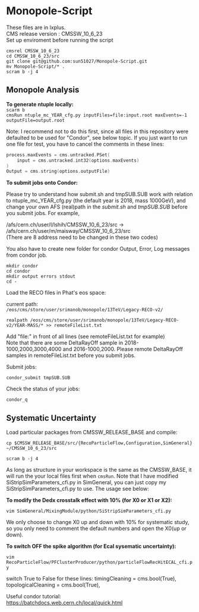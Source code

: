# Monopole-Script
These files are in lxplus.  
CMS release version : CMSSW_10_6_23   
Set up enviroment before running the script  
```
cmsrel CMSSW_10_6_23  
cd CMSSW_10_6_23/src  
git clone git@github.com:sun51027/Monopole-Script.git  
mv Monopole-Script/* .  
scram b -j 4
``` 
## Monopole Analysis
**To generate ntuple locally:**  
 `scarm b `  
 `cmsRun ntuple_mc_YEAR_cfg.py inputFiles=file:input.root maxEvents=-1 outputFile=output.root `  

Note: I recommend not to do this first, since all files in this repository were defaulted to be used for "Condor", see below topic. If you just want to run one file for test, you have to cancel the comments in these lines:
```c
process.maxEvents = cms.untracked.PSet(
    input = cms.untracked.int32(options.maxEvents)
)
Output = cms.string(options.outputFile)
```
**To submit jobs onto Condor:**  

Please try to understand how submit.sh and tmpSUB.SUB work with relation to ntuple_mc_YEAR_cfg.py (the default year is 2018, mass 1000GeV), and change your own AFS (real)path in the *submit.sh* and *tmpSUB.SUB* before you submit jobs. For example,  

/afs/cern.ch/user/l/lshih/CMSSW_10_6_23/src -> /afs/cern.ch/user/m/maisway/CMSSW_10_6_23/src  
(There are 8 address need to be changed in these two codes)

You also have to create new folder for condor Output, Error, Log messages from condor job.
```
mkdir condor
cd condor
mkdir output errors stdout
cd -
```
 
Load the RECO files in Phat's eos space:

current path:  
`/eos/cms/store/user/srimanob/monopole/13TeV/Legacy-RECO-v2/`

`realpath /eos/cms/store/user/srimanob/monopole/13TeV/Legacy-RECO-v2/YEAR-MASS/* >> remoteFileList.txt`

Add "file:" in front of all lines (see remoteFileList.txt for example)  
Note that there are some DeltaRayOff sample in 2018-1000,2000,3000,4000 and 2016-1000,2000. Please remote DeltaRayOff samples in remoteFileList.txt before you submit jobs.

Submit jobs:

`condor_submit tmpSUB.SUB`  

Check the status of your jobs:

`condor_q`  

## Systematic Uncertainty

Load particular packages from CMSSW_RELEASE_BASE and compile:

`cp $CMSSW_RELEASE_BASE/src/{RecoParticleFlow,Configuration,SimGeneral} ~/CMSSW_10_6_23/src`

`scram b -j 4`

As long as structure in your workspace  is the same as the CMSSW_BASE, it will run the your local files first when `cmsRun`.
Note that I have modified SiStripSimParameters_cfi.py in SimGeneral, you can just copy my SiStripSimParameters_cfi.py to use. 
The usage see below:

**To modify the Dedx crosstalk effect with 10% (for X0 or X1 or X2):**

`vim SimGeneral/MixingModule/python/SiStripSimParameters_cfi.py`

We only choose to change X0 up and down with 10% for systematic study, so you only need to comment the default numbers and open the X0(up or down).


**To switch OFF the spike algorithm (for Ecal sysematic uncertainty):**

`vim RecoParticleFlow/PFClusterProducer/python/particleFlowRecHitECAL_cfi.py`

switch True to False for these lines:
      timingCleaning = cms.bool(True),
      topologicalCleaning = cms.bool(True),


Useful condor tutorial:  
https://batchdocs.web.cern.ch/local/quick.html  
